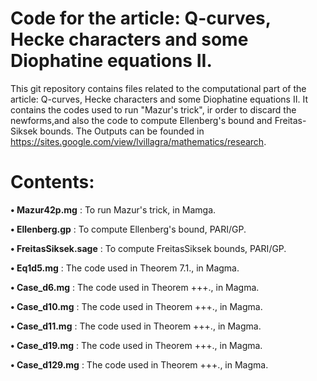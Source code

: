 # Code for the article: Q-curves, Hecke characters and some Diophatine equations II.

This git repository contains files related to the computational part of the article: Q-curves, Hecke characters and some Diophatine equations II. It contains the codes used to run "Mazur's trick", ir order to discard the newforms,and also the code to compute Ellenberg's bound and Freitas-Siksek bounds. The Outputs can be founded in https://sites.google.com/view/lvillagra/mathematics/research.


# Contents:

**• Mazur42p.mg** : To run Mazur's trick, in Mamga.

**• Ellenberg.gp** : To compute Ellenberg's bound, PARI/GP.

**• FreitasSiksek.sage** : To compute FreitasSiksek bounds, PARI/GP.

**• Eq1d5.mg** :  The code used in Theorem 7.1., in Magma.

**• Case_d6.mg** :  The code used in Theorem +++., in Magma.

**• Case_d10.mg** :  The code used in Theorem +++., in Magma.

**• Case_d11.mg** :  The code used in Theorem +++., in Magma.

**• Case_d19.mg** :  The code used in Theorem +++., in Magma.

**• Case_d129.mg** :  The code used in Theorem +++., in Magma.

